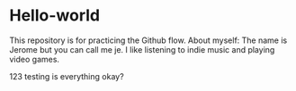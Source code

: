 # Hello-world
This repository is for practicing the Github flow.
About myself:
The name is Jerome but you can call me je. I like listening to indie music and playing video games.


123 testing is everything okay?
